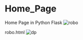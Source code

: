 # Home_Page
Home Page in Python Flask
![robo](https://user-images.githubusercontent.com/33843929/149679421-edd6b383-e5ce-4e14-802d-e17b9677e404.png)

robo.html
![dp](https://user-images.githubusercontent.com/33843929/150691619-9084bc1e-1175-4d3e-9129-4165853f3f3c.png)
